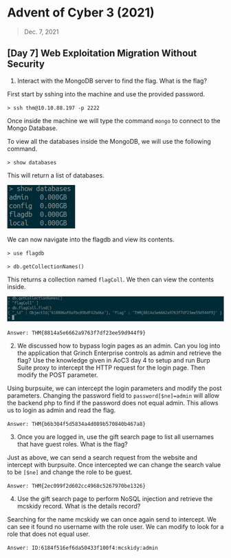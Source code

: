# Advent of Cyber 3 (2021)

> Dec. 7, 2021

## [Day 7] Web Exploitation Migration Without Security

1. Interact with the MongoDB server to find the flag. What is the flag? 

First start by sshing into the machine and use the provided password.

`> ssh thm@10.10.88.197 -p 2222`

Once inside the machine we will type the command `mongo` to connect to the Mongo Database.

To view all the databases inside the MongoDB, we will use the following command.

`> show databases`

This will return a list of databases.

![](../screenshots/AOC3_day7-1.png)

We can now navigate into the flagdb and view its contents.

`> use flagdb`

`> db.getCollectionNames()`

This returns a collection named `flagColl`. We then can view the contents inside.

![](../screenshots/AOC_day7-1-1.png)

`Answer: THM{8814a5e6662a9763f7df23ee59d944f9}`

2. We discussed how to bypass login pages as an admin. Can you log into the application that Grinch Enterprise controls as admin and retrieve the flag? Use the knowledge given in AoC3 day 4 to setup and run Burp Suite proxy to intercept the HTTP request for the login page. Then modify the POST parameter.

Using burpsuite, we can intercept the login parameters and modify the post parameters. Changing the password field to `password[$ne]=admin` will allow the backend php to find if the password does not equal admin. This allows us to login as admin and read the flag.

`Answer: THM{b6b304f5d5834a4d089b570840b467a8}`

3. Once you are logged in, use the gift search page to list all usernames that have guest roles. What is the flag?

Just as above, we can send a search request from the website and intercept with burpsuite. Once intercepted we can change the search value to be `[$ne]` and change the role to be guest.

`Answer: THM{2ec099f2d602cc4968c5267970be1326}`

4. Use the gift search page to perform NoSQL injection and retrieve the mcskidy record. What is the details record?

Searching for the name mcskidy we can once again send to intercept. We can see it found no username with the role user. We can modify to look for a role that does not equal user.

`Answer: ID:6184f516ef6da50433f100f4:mcskidy:admin`